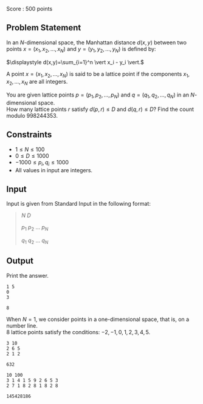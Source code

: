 Score : $500$ points

## Problem Statement

In an $N$-dimensional space, the Manhattan distance $d(x,y)$ between two points $x=(x_1, x_2, \dots, x_N)$ and $y = (y_1, y_2, \dots, y_N)$ is defined by:

$\displaystyle d(x,y)=\sum_{i=1}^n \vert x_i - y_i \vert.$

A point $x=(x_1, x_2, \dots, x_N)$ is said to be a lattice point if the components $x_1, x_2, \dots, x_N$ are all integers.  

You are given lattice points $p=(p_1, p_2, \dots, p_N)$ and $q = (q_1, q_2, \dots, q_N)$ in an $N$-dimensional space.<br>
How many lattice points $r$ satisfy $d(p,r) \leq D$ and $d(q,r) \leq D$?  Find the count modulo $998244353$.

## Constraints

- $1 \leq N \leq 100$
- $0 \leq D \leq 1000$
- $-1000 \leq p_i, q_i \leq 1000$
- All values in input are integers.

## Input

Input is given from Standard Input in the following format:

> $N$ $D$ 
> 
> $p_1$ $p_2$ $\dots$ $p_N$
> 
> $q_1$ $q_2$ $\dots$ $q_N$

## Output

Print the answer.

```input1
1 5
0
3
```

```output1
8
```

When $N=1$, we consider points in a one-dimensional space, that is, on a number line.<br>
$8$ lattice points satisfy the conditions: $-2,-1,0,1,2,3,4,5$.

```input2
3 10
2 6 5
2 1 2
```

```output2
632
```

```input3
10 100
3 1 4 1 5 9 2 6 5 3
2 7 1 8 2 8 1 8 2 8
```

```output3
145428186
```